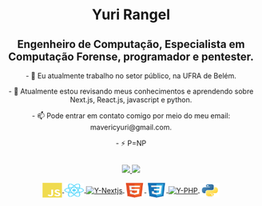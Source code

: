 
<div align="center">
  
  <p><h1>  Yuri Rangel </h1></p>
  <p><h2>Engenheiro de Computação, Especialista em Computação Forense, programador e pentester. </h2></p>
<p>- 🔭 Eu atualmente trabalho no setor público, na UFRA de Belém.</p>
  
<p>- 🌱 Atualmente estou revisando meus conhecimentos e aprendendo sobre Next.js, React.js, javascript e python.</p>
<p>- 📫 Pode entrar em contato comigo por meio do meu email: mavericyuri@gmail.com.</p>
  <p>- ⚡ P=NP </p>

  

</div>


 ##
 ##

<div align="center">
  <a href="https://github.com/Yuri-Rangel-Rabelo-Palheta">
  <img height="180em" src="https://github-readme-stats.vercel.app/api?username=Yuri-Rangel-Rabelo-Palheta&show_icons=true&theme=highcontrast&include_all_commits=true&count_private=true"/>
  <img height="180em" src="https://github-readme-stats.vercel.app/api/top-langs/?username=Yuri-Rangel-Rabelo-Palheta&layout=compact&langs_count=10&count_private=true&theme=highcontrast"/>
</div>

<div align="center" style="display: inline_block"><br>
  <img align="center" alt="Y-Js" height="30" width="40" src="https://raw.githubusercontent.com/devicons/devicon/master/icons/javascript/javascript-plain.svg">
  <img align="center" alt="Y-React" height="30" width="40" src="https://raw.githubusercontent.com/devicons/devicon/master/icons/react/react-original.svg">
  <img align="center" alt="Y-Nextjs" height="30" width="40" src="https://cdn.jsdelivr.net/gh/devicons/devicon/icons/nextjs/nextjs-line.svg"> 
  <img align="center" alt="Y-HTML" height="30" width="40" src="https://raw.githubusercontent.com/devicons/devicon/master/icons/html5/html5-original.svg">
  <img align="center" alt="Y-CSS" height="30" width="40" src="https://raw.githubusercontent.com/devicons/devicon/master/icons/css3/css3-original.svg">
  <img align="center" alt="Y-PHP" height="30" width="40" src="https://cdn.jsdelivr.net/gh/devicons/devicon/icons/php/php-original.svg">
  <img align="center" alt="Y-Python" height="30" width="40" src="https://raw.githubusercontent.com/devicons/devicon/master/icons/python/python-original.svg">
</div>  
  
  ##
  ##
<!--

~~~javascript
Esta é uma linha de código em Javascript.
~~~

~~~php
Esta é uma linha de código em PHP.
~~~

~~~html
Esta é uma linha de código em HTML.
~~~ 

**Yuri-Rangel-Rabelo-Palheta/Yuri-Rangel-Rabelo-Palheta** is a ✨ _special_ ✨ repository because its `README.md` (this file) appears on your GitHub profile.

Here are some ideas to get you started:

- 🔭 I’m currently working on ...
- 🌱 I’m currently learning ...
- 👯 I’m looking to collaborate on ...
- 🤔 I’m looking for help with ...
- 💬 Ask me about ...
- 📫 How to reach me: ...
- 😄 Pronouns: ...
- ⚡ Fun fact: ...
-->
